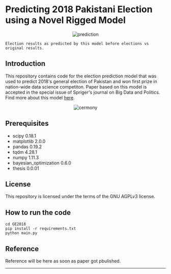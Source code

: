 # Predicting 2018 Pakistani Election using a Novel Rigged Model
<p align="center">
  <img src="https://raw.githubusercontent.com/awaisrauf/GE2018/master/imgs/map.jpg" alt="prediction"  />
 
  ```
  Election results as predicted by this model before elections vs original results.
  ```
</p>

## Introduction

This repository contains code for the election prediction model that was used to predict 2018's general election of Pakistan and won first prize in nation-wide data science competiton. Paper based on this model is accepted in the special issue of Spriger's journal on Big Data and Politics. Find more about this model [here](https://awaisrauf.github.io/election_prediction).
<p align="center">
  <img src="https://raw.githubusercontent.com/awaisrauf/GE2018/master/imgs/cermony.jpg" alt="cermony"  />
</p>


## Prerequisites

* scipy 0.18.1
* matplotlib 2.0.0
* pandas 0.19.2
* tqdm 4.28.1
* numpy 1.11.3
* bayesian_optimization 0.6.0
* thesis 0.0.01

## License

This repository is licensed under the terms of the GNU AGPLv3 license.

## How to run the code
```
cd GE2018
pip install -r requirements.txt
python main.py
```


## Reference

Reference will be here as soon as paper got pbulished. 
****  ****
